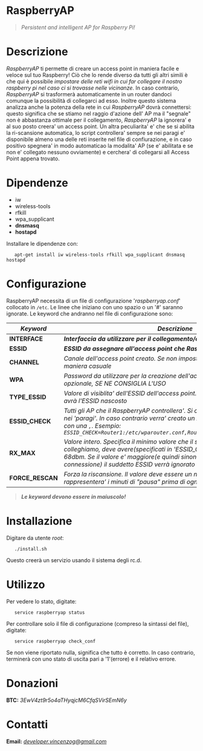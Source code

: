 # RaspberryAP 
> *Persistent and intelligent AP for Raspberry Pi!*

# Descrizione
*RaspberryAP* ti permette di creare un access point in maniera facile e veloce sul tuo Raspberry!
Ciò che lo rende diverso da tutti gli altri simili è che qui è possibile *impostare delle reti
wifi in cui far collegare il nostro raspberry pi nel caso ci si trovasse nelle vicinanze*.
In caso contrario, *RaspberryAP* si trasformerà automaticamente in un router dandoci comunque la
possibilità di collegarci ad esso. Inoltre questo sistema analizza anche la potenza della rete in
cui *RaspberryAP* dovrà connettersi: questo significa che se stiamo nel raggio d'azione dell' AP ma il
"segnale" non è abbastanza ottimale per il collegamento, *RaspberryAP* la ignorera' e al suo posto
creera' un access point.
Un altra peculiarita' e' che se si abilita la ri-scansione automatica, lo script controllera' sempre se nei
paragi e' disponibile almeno una delle reti inserite nel file di confiurazione, e in caso positivo spegnera'
in modo automaticao la modalita' AP (se e' abilitata e se non e' collegato nessuno ovviamente) e cerchera' di collegarsi all Access Point appena trovato.

# Dipendenze

- iw
- wireless-tools
- rfkill
- wpa_supplicant
- **dnsmasq**
- **hostapd**

Installare le dipendenze con:

```
   apt-get install iw wireless-tools rfkill wpa_supplicant dnsmasq hostapd
```

# Configurazione

RaspberryAP necessita di un file di configurazione '*raspberryap.conf*' collocato in ```/etc```.
Le linee che iniziano con uno spazio o un '#' saranno ignorate.
Le keyword che andranno nel file di configurazione sono:

| *Keyword* | *Descrizione* |
| --- | --- |
|**INTERFACE**|***Interfaccia da utilizzare per il collegamento/creazione dell'access point***|
|**ESSID**|***ESSID da assegnare all'access point che RaspberryAP creerà***|
|**CHANNEL**|*Canale dell'access point creato. Se non impostato, il canale verrà scelto in maniera casuale*
|**WPA**|*Password da utilizzare per la creazione dell'access point. Anche se opzionale, SE NE CONSIGLIA L'USO*
|**TYPE_ESSID**|*Valore di visiblita' dell'ESSID dell'access point. '0' l' AP sarà visibile, '1' l'AP avrà l'ESSID nascosto*|
|**ESSID_CHECK**|*Tutti gli AP che il RaspberryAP controllera'. Si colleghera' al primo disponibile nei 'paragi'. In caso contrario verra' creato un AP. I vari AP vanno suddivisi con una ```,```. *Esempio:* ```ESSID_CHECK=Router1:/etc/wparouter.conf,Router2:/etc/wparouter2.conf,...```*|
|**RX_MAX**|*Valore intero. Specifica il minimo valore che il segnale dell AP, a cui ci colleghiamo, deve avere(specificati in 'ESSID_CHECK'). Il valore di default è 68dbm. Se il valore e' maggiore(e quindi sinonimo di cattiva qualità della connessione) il suddetto ESSID verrà ignorato*|
|**FORCE_RESCAN**|*Forza la riscansione. Il valore deve essere un numero intero che rappresentera' i minuti di "pausa" prima di ogni scansione*|

> ***Le keyword devono essere in maiuscolo!***

# Installazione

Digitare da utente *root*:

```
   ./install.sh
```

Questo creerà un servizio usando il sistema degli rc.d.

# Utilizzo

Per vedere lo stato, digitate:

```
   service raspberryap status
```

Per controllare solo il file di configurazione (compreso la sintassi del file), digitate:

```
   service raspberryap check_conf
```

Se non viene riportato nulla, significa che tutto è corretto.
In caso contrario, terminerà con uno stato di uscita pari a '1'(errore) e il relativo errore.

# Donazioni

**BTC:** *3EwV4zt9r5o4aTHyqjcM6CfqSVirSEmN6y*

# Contatti

**Email:** *developer.vincenzog@gmail.com*
